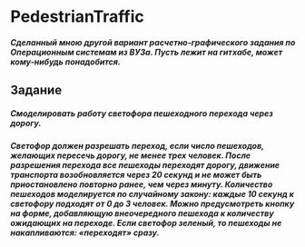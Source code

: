 # PedestrianTraffic

  ##### Сделанный мною другой вариант расчетно-графического задания по Операционным системам из ВУЗа. Пусть лежит на гитхабе, может кому-нибудь понадобится.

## Задание

##### Смоделировать работу светофора пешеходного перехода через дорогу.
##### Светофор должен разрешать переход, если число пешеходов, желающих пересечь дорогу, не менее трех человек. После разрешения перехода все пешеходы переходят дорогу, движение транспорта возобновляется через 20 секунд и не может быть приостановлено повторно ранее, чем через минуту. Количество пешеходов моделируется по случайному закону: каждые 10 секунд к светофору подходят от 0 до 3 человек. Можно предусмотреть кнопку на форме, добавляющую внеочередного пешехода к количеству ожидающих на переходе. Если светофор зеленый, то пешеходы не накапливаются: «переходят» сразу.
